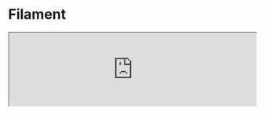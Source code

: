 # Filament

<iframe src="https://rawcdn.githack.com/CandelaSolutions/filament/f3e9603c8f5701bc183b2d2c0145a72a925c8d8d/README.md" width="100%"></iframe>

